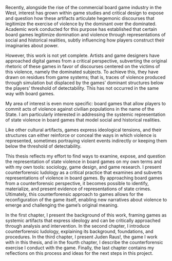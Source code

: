 Recently, alongside the rise of the commercial board game industry in the West, interest has grown within game studies and critical design to expose and question how these artifacts articulate hegemonic discourses that legitimize the exercise of violence by the dominant over the dominated. Academic work conducted for this purpose has established that certain board games legitimize domination and violence through representations of social and historical realities, subtly influencing how players construct their imaginaries about power.

However, this work is not yet complete. Artists and game designers have approached digital games from a critical perspective, subverting the original rhetoric of these games in favor of discourses centered on the victims of this violence, namely the dominated subjects. To achieve this, they have drawn on residues from game systems; that is, traces of violence produced through simulation but displaced by the games’ dominant structures below the players’ threshold of detectability. This has not occurred in the same way with board games.

My area of interest is even more specific: board games that allow players to commit acts of violence against civilian populations in the name of the State. I am particularly interested in addressing the systemic representation of state violence in board games that model social and historical realities. 

Like other cultural artifacts, games express ideological tensions, and their structures can either reinforce or conceal the ways in which violence is represented, sometimes portraying violent events indirectly or keeping them below the threshold of detectability.

This thesis reflects my effort to find ways to examine, expose, and question the representation of state violence in board games on my own terms and with my own tools: sociology, game design, and game research. I present counterforensic ludology as a critical practice that examines and subverts representations of violence in board games. By approaching board games from a counterforensic perspective, it becomes possible to identify, materialize, and present evidence of representations of state crimes. Ultimately, this counterforensic approach to games allows for the reconfiguration of the game itself, enabling new narratives about violence to emerge and challenging the game’s original meaning.

In the first chapter, I present the background of this work, framing games as systemic artifacts that express ideology and can be critically approached through analysis and intervention. In the second chapter, I introduce counterforensic ludology, explaining its background, foundations, and procedures. In the third chapter, I present Juden Raus!, the game I work with in this thesis, and in the fourth chapter, I describe the counterforensic exercise I conduct with the game. Finally, the last chapter contains my reflections on this process and ideas for the next steps in this project.